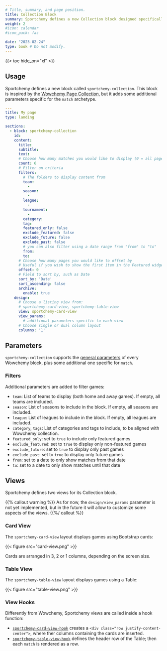 ```yaml
---
# Title, summary, and page position.
title: Collection Block
summary: Sportchemy defines a new Collection block designed specifically for the match archetype. It also provides two different views to display the games.
weight: 2
#icon: calendar
#icon_pack: fas

date: "2023-02-24"
type: book # Do not modify.
---
```


{{< toc hide_on="xl" >}}

## Usage

Sportchemy defines a new block called `sportchemy-collection`. This block is inspired by the [Wowchemy Page Collection](https://wowchemy.com/blocks/collection/), but it adds some additional parameters specific for the `match` archetype.

```yaml
---
title: My page
type: landing

sections:
  - block: sportchemy-collection
    id:
    content:
      title:
      subtitle:
      text:
      # Choose how many matches you would like to display (0 = all pages)
      count: 6
      # Filter on criteria
      filters:
        # The folders to display content from
        team:
          -
        season:
          -
        league:
          -
        tournament:
          -
        category:
        tag:
        featured_only: false
        exclude_featured: false
        exclude_future: false
        exclude_past: false
        # you can also filter using a date range from "from" to "to"
        from:
        to:
      # Choose how many pages you would like to offset by
      # Useful if you wish to show the first item in the Featured widget
      offset: 0
      # Field to sort by, such as Date
      sort_by: 'Date'
      sort_ascending: false
      archive:
        enable: true
    design:
      # Choose a listing view from:
      # sportchemy-card-view, sportchemy-table-view
      view: sportchemy-card-view
      view_params:
        # additional parameters specific to each view
      # Choose single or dual column layout
      columns: '1'
```

## Parameters

`sportchemy-collection` supports the [general parameters](https://wowchemy.com/docs/getting-started/page-builder/#personalizing-blocks) of every Wowchemy block, plus some additional one specific for `match`.

### Filters

Additional parameters are added to filter games:
- `team`: List of teams to display (both home and away games). If empty, all teams are included.
- `season`: List of seasons to include in the block. If empty, all seasons are included.
- `league`: List of leagues to include in the block. If empty, all leagues are included.
- `category`, `tags`: List of categories and tags to include, to be aligned with Wowchemy collection.
- `featured_only`: set to `true` to include only featured games.
- `exclude_featured`: set to `true` to display only non-featured games
- `exclude_future`: set to `true` to display only past games
- `exclude_past`: set to `true` to display only future games
- `from`: set to a date to only show matches from that date
- `to`: set to a date to only show matches until that date

## Views

Sportchemy defines two views for its Collection block.

{{% callout warning %}}
As for now, the `design/view_params` parameter is not yet implemented, but in the future it will allow to customize some aspects of the views.
{{%/ callout %}}

### Card View

The `sportchemy-card-view` layout displays games using Bootstrap cards:

{{< figure src="card-view.png" >}}

Cards are arranged in 3, 2 or 1 columns, depending on the screen size.

### Table View

The `sportchemy-table-view` layout displays games using a Table:

{{< figure src="table-view.png" >}}

### View Hooks

Differently from Wowchemy, Sportchemy views are called inside a hook function:
- [`sportchemy-card-view-hook`](https://github.com/Agos95/sportchemy/blob/main/sportchemy/layouts/partials/views/sportchemy-card-view-hook.html) creates a `<div class="row justify-content-center">`, where ther columns containing the cards are inserted.
- [`sportchemy-table-view-hook`](https://github.com/Agos95/sportchemy/blob/main/sportchemy/layouts/partials/views/sportchemy-table-view-hook.html) defines the header row of the Table; then each `match` is rendered as a row.